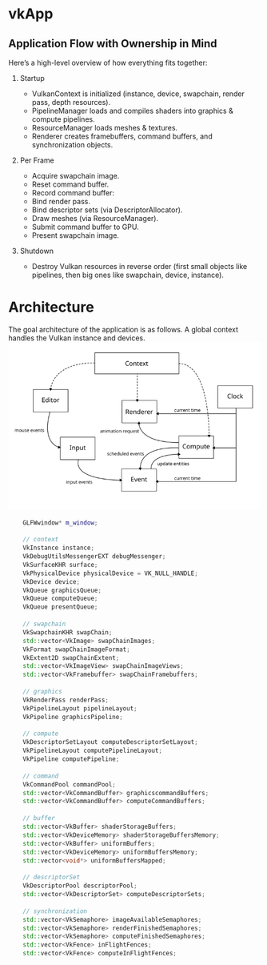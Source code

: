 # vkApp

## Application Flow with Ownership in Mind

Here’s a high-level overview of how everything fits together:

1. Startup
    * VulkanContext is initialized (instance, device, swapchain, render pass, depth resources).
    * PipelineManager loads and compiles shaders into graphics & compute pipelines.
    * ResourceManager loads meshes & textures.
    * Renderer creates framebuffers, command buffers, and synchronization objects.

2. Per Frame
    * Acquire swapchain image.
    * Reset command buffer.
    * Record command buffer:
    * Bind render pass.
    * Bind descriptor sets (via DescriptorAllocator).
    * Draw meshes (via ResourceManager).
    * Submit command buffer to GPU.
    * Present swapchain image.

3. Shutdown
    * Destroy Vulkan resources in reverse order (first small objects like pipelines, then big ones like swapchain, device, instance).

# Architecture
The goal architecture of the application is as follows. A global context handles the Vulkan instance and devices.
![Engine Architecture](architecture.png)

```c++
    GLFWwindow* m_window;

    // context
    VkInstance instance;
    VkDebugUtilsMessengerEXT debugMessenger;
    VkSurfaceKHR surface;
    VkPhysicalDevice physicalDevice = VK_NULL_HANDLE;
    VkDevice device;
    VkQueue graphicsQueue;
    VkQueue computeQueue;
    VkQueue presentQueue;

    // swapchain
    VkSwapchainKHR swapChain;
    std::vector<VkImage> swapChainImages;
    VkFormat swapChainImageFormat;
    VkExtent2D swapChainExtent;
    std::vector<VkImageView> swapChainImageViews;
    std::vector<VkFramebuffer> swapChainFramebuffers;

    // graphics
    VkRenderPass renderPass;
    VkPipelineLayout pipelineLayout;
    VkPipeline graphicsPipeline;

    // compute
    VkDescriptorSetLayout computeDescriptorSetLayout;
    VkPipelineLayout computePipelineLayout;
    VkPipeline computePipeline;

    // command
    VkCommandPool commandPool;
    std::vector<VkCommandBuffer> graphicscommandBuffers;
    std::vector<VkCommandBuffer> computeCommandBuffers;

    // buffer
    std::vector<VkBuffer> shaderStorageBuffers;
    std::vector<VkDeviceMemory> shaderStorageBuffersMemory;
    std::vector<VkBuffer> uniformBuffers;
    std::vector<VkDeviceMemory> uniformBuffersMemory;
    std::vector<void*> uniformBuffersMapped;

    // descriptorSet
    VkDescriptorPool descriptorPool;
    std::vector<VkDescriptorSet> computeDescriptorSets;

    // synchronization
    std::vector<VkSemaphore> imageAvailableSemaphores;
    std::vector<VkSemaphore> renderFinishedSemaphores;
    std::vector<VkSemaphore> computeFinishedSemaphores;
    std::vector<VkFence> inFlightFences;
    std::vector<VkFence> computeInFlightFences;
```
